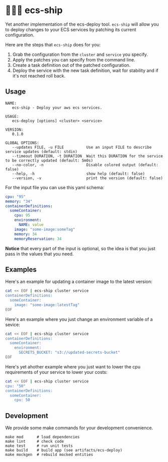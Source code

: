# :ship::it: ecs-ship

Yet another implementation of the ecs-deploy tool. `ecs-ship` will allow you
to deploy changes to your ECS services by patching its current configuration.

Here are the steps that `ecs-ship` does for you:

1. Grab the configuration from the `cluster` and `service` you specify.
2. Apply the patches you can specify from the command line.
3. Create a task definition out of the patched configuration.
4. Deploy the service with the new task definition, wait for stability and if
   it's not reached roll back.

## Usage

```
NAME:
   ecs-ship - Deploy your aws ecs services.

USAGE:
   ecs-deploy [options] <cluster> <service>

VERSION:
   0.1.0

GLOBAL OPTIONS:
   --updates FILE, -u FILE          Use an input FILE to describe service updates (default: stdin)
   --timeout DURATION, -t DURATION  Wait this DURATION for the service to be correctly updated (default: 5m0s)
   --no-color, -n                   Disable colored output (default: false)
   --help, -h                       show help (default: false)
   --version, -v                    print the version (default: false)
```

For the input file you can use this yaml schema:

```yml
cpu: "95"
memory: "34"
containerDefinitions:
  someContainer:
    cpu: 95
    environment:
      NAME: value
    image: "some-image:someTag"
    memory: 34
    memoryReservation: 34
```

**Notice** that every part of the input is optional, so the idea is that you
just pass in the values that you need.

## Examples

Here's an example for updating a container image to the latest version:

```bash
cat << EOF | ecs-ship cluster service
containerDefinitions:
  someContainer:
    image: "some-image:latestTag"
EOF
```

Here's an example where you just change an environment variable of a sevice:

```bash
cat << EOF | ecs-ship cluster service
containerDefinitions:
  someContainer:
    environment:
      SECRETS_BUCKET: "s3://updated-secrets-bucket"
EOF
```

Here's yet ahother example where you just want to lower the cpu requirements
of your service to lower your costs:

```bash
cat << EOF | ecs-ship cluster service
cpu: "50"
containerDefinitions:
  someContainer:
    cpu: 50
```

## Development

We provide some make commands for your development convenience.

```shell
make mod      # load dependencies
make lint     # check code
make test     # run unit tests
make build    # build app (see artifacts/ecs-deploy)
make mockgen  # rebuild mocked entities
```
